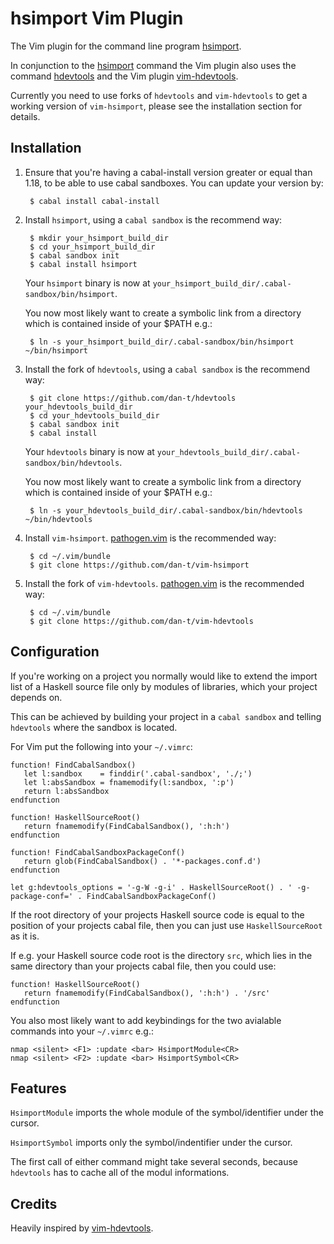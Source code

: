 hsimport Vim Plugin
===================

The Vim plugin for the command line program [hsimport](<https://github.com/dan-t/hsimport>).

In conjunction to the [hsimport](<https://github.com/dan-t/hsimport>) command the Vim plugin also
uses the command [hdevtools](<https://github.com/bitc/hdevtools/>) and the Vim plugin
[vim-hdevtools](<https://github.com/bitc/vim-hdevtools/>).

Currently you need to use forks of `hdevtools` and `vim-hdevtools` to get a working
version of `vim-hsimport`, please see the installation section for details.

Installation
------------

1. Ensure that you're having a cabal-install version greater or equal than 1.18, to be able
   to use cabal sandboxes. You can update your version by:

        $ cabal install cabal-install

2. Install `hsimport`, using a `cabal sandbox` is the recommend way:

        $ mkdir your_hsimport_build_dir
        $ cd your_hsimport_build_dir
        $ cabal sandbox init
        $ cabal install hsimport
   
    Your `hsimport` binary is now at `your_hsimport_build_dir/.cabal-sandbox/bin/hsimport`.

    You now most likely want to create a symbolic link from a directory which is contained
    inside of your $PATH e.g.:

        $ ln -s your_hsimport_build_dir/.cabal-sandbox/bin/hsimport ~/bin/hsimport 

3. Install the fork of `hdevtools`, using a `cabal sandbox` is the recommend way:

        $ git clone https://github.com/dan-t/hdevtools your_hdevtools_build_dir
        $ cd your_hdevtools_build_dir
        $ cabal sandbox init
        $ cabal install

    Your `hdevtools` binary is now at `your_hdevtools_build_dir/.cabal-sandbox/bin/hdevtools`.
    
    You now most likely want to create a symbolic link from a directory which is contained
    inside of your $PATH e.g.:

        $ ln -s your_hdevtools_build_dir/.cabal-sandbox/bin/hdevtools ~/bin/hdevtools

4. Install `vim-hsimport`. [pathogen.vim](<https://github.com/tpope/vim-pathogen/>)
   is the recommended way:

        $ cd ~/.vim/bundle
        $ git clone https://github.com/dan-t/vim-hsimport

5. Install the fork of `vim-hdevtools`. [pathogen.vim](<https://github.com/tpope/vim-pathogen/>)
   is the recommended way:

        $ cd ~/.vim/bundle
        $ git clone https://github.com/dan-t/vim-hdevtools  

Configuration
-------------

If you're working on a project you normally would like to extend the import list of a Haskell
source file only by modules of libraries, which your project depends on.

This can be achieved by building your project in a `cabal sandbox` and telling `hdevtools` where
the sandbox is located.

For Vim put the following into your `~/.vimrc`:

    function! FindCabalSandbox()
       let l:sandbox    = finddir('.cabal-sandbox', './;')
       let l:absSandbox = fnamemodify(l:sandbox, ':p')
       return l:absSandbox
    endfunction

    function! HaskellSourceRoot()
       return fnamemodify(FindCabalSandbox(), ':h:h')
    endfunction

    function! FindCabalSandboxPackageConf()
       return glob(FindCabalSandbox() . '*-packages.conf.d')
    endfunction

    let g:hdevtools_options = '-g-W -g-i' . HaskellSourceRoot() . ' -g-package-conf=' . FindCabalSandboxPackageConf()

If the root directory of your projects Haskell source code is equal to the position of your
projects cabal file, then you can just use `HaskellSourceRoot` as it is.

If e.g. your Haskell source code root is the directory `src`, which lies in the same directory
than your projects cabal file, then you could use:

    function! HaskellSourceRoot()
       return fnamemodify(FindCabalSandbox(), ':h:h') . '/src'
    endfunction

You also most likely want to add keybindings for the two avialable commands into your `~/.vimrc` e.g.:

    nmap <silent> <F1> :update <bar> HsimportModule<CR>
    nmap <silent> <F2> :update <bar> HsimportSymbol<CR>

Features
--------

`HsimportModule` imports the whole module of the symbol/identifier under the cursor.

`HsimportSymbol` imports only the symbol/indentifier under the cursor.

The first call of either command might take several seconds, because `hdevtools` has to
cache all of the modul informations.

Credits
-------

Heavily inspired by [vim-hdevtools](<https://github.com/bitc/vim-hdevtools/>).
